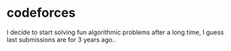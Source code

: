 # codeforces
I decide to start solving fun algorithmic problems after a long time, I guess last submissions are for 3 years ago..
